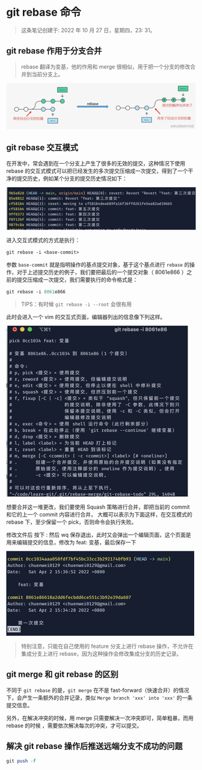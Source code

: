 # git rebase 命令

> 这条笔记创建于: 2022 年 10 月 27 日，星期四，23: 31。

## git rebase 作用于分支合并

> rebase 翻译为变基，他的作用和 merge 很相似，用于把一个分支的修改合并到当前分支上。

![](https://raw.githubusercontent.com/chuenwei0129/my-picgo-repo/master/terminal/b169721a6bfc42a7b4754f7c5d65672d_tplv-k3u1fbpfcp-zoom-in-crop-mark_1304_0_0_0.webp)

## git rebase 交互模式

在开发中，常会遇到在一个分支上产生了很多的无效的提交，这种情况下使用 rebase 的交互式模式可以把已经发生的多次提交压缩成一次提交，得到了一个干净的提交历史，例如某个分支的提交历史情况如下：

![](https://raw.githubusercontent.com/chuenwei0129/my-picgo-repo/master/terminal/SCR-20220403-147.png)

进入交互式模式的方式是执行：

```perl
git rebase -i <base-commit>
```

参数 `base-commit` 就是指明操作的基点提交对象，基于这个基点进行 `rebase` 的操作，对于上述提交历史的例子，我们要把最后的一个提交对象（ 8061e866 ）之前的提交压缩成一次提交，我们需要执行的命令格式是：

```perl
git rebase -i 8061e866
```

> TIPS：有时候 `git rebase -i --root` 会很有用

此时会进入一个 vim 的交互式页面，编辑器列出的信息像下列这样。

![](https://raw.githubusercontent.com/chuenwei0129/my-picgo-repo/master/terminal/SCR-20220403-1c4.png)

想要合并这一堆更改，我们要使用 Squash 策略进行合并，即把当前的 commit 和它的上一个 commit 内容进行合并， 大概可以表示为下面这样，在交互模式的 rebase 下，至少保留一个 pick，否则命令会执行失败。

修改文件后 按下 : 然后 wq 保存退出，此时又会弹出一个编辑页面，这个页面是用来编辑提交的信息，修改为 feat: 变基，最后保存一下

![](https://raw.githubusercontent.com/chuenwei0129/my-picgo-repo/master/terminal/SCR-20220403-1be.png)

> 特别注意，只能在自己使用的 feature 分支上进行 rebase 操作，不允许在集成分支上进行 rebase，因为这种操作会修改集成分支的历史记录。

## git merge 和 git rebase 的区别

不同于 `git rebase` 的是，`git merge` 在不是 fast-forward（快速合并）的情况下，会产生一条额外的合并记录，类似 `Merge branch 'xxx' into 'xxx'` 的一条提交信息。

另外，在解决冲突的时候，用 merge 只需要解决一次冲突即可，简单粗暴，而用 rebase 的时候 ，需要依次解决每次的冲突，才可以提交。

## 解决 git rebase 操作后推送远端分支不成功的问题

```perl
git push -f
```
